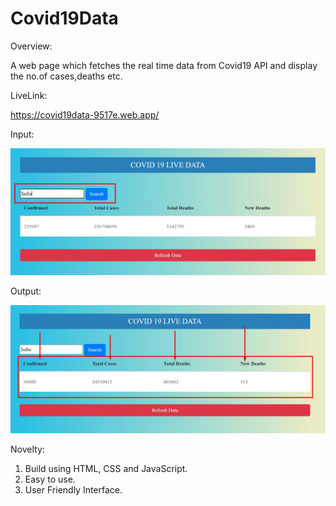 # Covid19Data
Overview:

A web page which fetches the real time data from Covid19 API and display the no.of cases,deaths etc.

LiveLink:

https://covid19data-9517e.web.app/

Input:

![](input.JPG.jpg)

Output:

![](output.JPG.jpg)


Novelty:

1. Build using HTML, CSS and JavaScript.
2. Easy to use.
3. User Friendly Interface.
